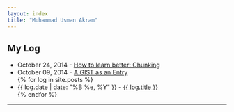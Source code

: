 ```yaml
---
layout: index
title: "Muhammad Usman Akram"
---
```


<div class="content" id="page">
    <div class="container">
	    <div class="blog">
	        <h2>My Log</h2>
	        <ul>
                <li>
                <span>October 24, 2014</span> - <a href="https://gist.github.com/usmanakram232/2e82d052170cd6701eb5">How to learn better: Chunking</a>
                </li>
	            <li>
	            <span>October 09, 2014</span> - <a href="https://gist.github.com/usmanakram232/2f4cdd7cbf1791d735ad">A GIST as an Entry</a>
                </li>
	        {% for log in site.posts %}
	            <li>
	            <span>{{ log.date | date: "%B %e, %Y" }}</span> - <a href="{{ log.url }}">{{ log.title }}</a>
	            </li>
	        {% endfor %}
	        </ul>
	    </div>
      <hr class="featurette-divider">
    </div> <!-- /container -->
</div>